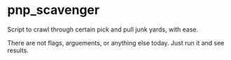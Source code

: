 # pnp_scavenger
Script to crawl through certain pick and pull junk yards, with ease.

There are not flags, arguements, or anything else today. Just run it and see results.
